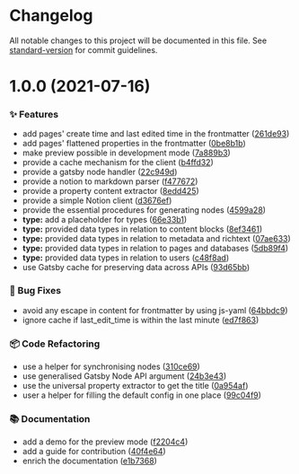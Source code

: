 # Changelog

All notable changes to this project will be documented in this file. See [standard-version](https://github.com/conventional-changelog/standard-version) for commit guidelines.

# 1.0.0 (2021-07-16)


### ✨ Features

* add pages' create time and last edited time in the frontmatter ([261de93](https://github.com/alvis/gatsby-source-notion/commit/261de930800e1df86a2331c303cdb9a5d7b3db53))
* add pages' flattened properties in the frontmatter ([0be8b1b](https://github.com/alvis/gatsby-source-notion/commit/0be8b1b0de03e926158d40ef097551a9388adbef))
* make preview possible in development mode ([7a889b3](https://github.com/alvis/gatsby-source-notion/commit/7a889b3152c7a555ac86da64ce3198192b32da7a))
* provide a cache mechanism for the client ([b4ffd32](https://github.com/alvis/gatsby-source-notion/commit/b4ffd320653837fa0a2144e5e3ee72af131c8e25))
* provide a gatsby node handler ([22c949d](https://github.com/alvis/gatsby-source-notion/commit/22c949d37b63461ddb0f6f802e82aca33c46cdf5))
* provide a notion to markdown parser ([f477672](https://github.com/alvis/gatsby-source-notion/commit/f477672e644bfa2bc097114e91a42c16374eadee))
* provide a property content extractor ([8edd425](https://github.com/alvis/gatsby-source-notion/commit/8edd4256e5b978d7e1eeeabd6dcc7a314e8e6e6c))
* provide a simple Notion client ([d3676ef](https://github.com/alvis/gatsby-source-notion/commit/d3676ef3ed1a0505b879d5a064867647a4e0383c))
* provide the essential procedures for generating nodes ([4599a28](https://github.com/alvis/gatsby-source-notion/commit/4599a28439e97cd233a8e76d40bdbf4ad0ecb517))
* **type:** add a placeholder for types ([66e33b1](https://github.com/alvis/gatsby-source-notion/commit/66e33b142071cdc96414208c9ef96e0016750c3f))
* **type:** provided data types in relation to content blocks ([8ef3461](https://github.com/alvis/gatsby-source-notion/commit/8ef3461b88bc23503df4ce1aa6a3d93e18c2e1aa))
* **type:** provided data types in relation to metadata and richtext ([07ae633](https://github.com/alvis/gatsby-source-notion/commit/07ae633633e7204ced5724915f913228eb832771))
* **type:** provided data types in relation to pages and databases ([5db89f4](https://github.com/alvis/gatsby-source-notion/commit/5db89f45a0b943e45b9942a9557b7edc7b6201d5))
* **type:** provided data types in relation to users ([c48f8ad](https://github.com/alvis/gatsby-source-notion/commit/c48f8ad4ef474318036987a9780eb690e06e0f17))
* use Gatsby cache for preserving data across APIs ([93d65bb](https://github.com/alvis/gatsby-source-notion/commit/93d65bb1e104d16e75b447a7ff61b551bbb4d6ac))


### 🐛 Bug Fixes

* avoid any escape in content for frontmatter by using js-yaml ([64bbdc9](https://github.com/alvis/gatsby-source-notion/commit/64bbdc9fbc64f32c6edcc669848849c4851085f3))
* ignore cache if last_edit_time is within the last minute ([ed7f863](https://github.com/alvis/gatsby-source-notion/commit/ed7f863a12c95f8c4816aeba2b0d3c326b6c694f))


### 📦 Code Refactoring

* use a helper for synchronising nodes ([310ce69](https://github.com/alvis/gatsby-source-notion/commit/310ce691d5a38bd2a01c2ac0d18e96234988f4d4))
* use generalised Gatsby Node API argument ([24b3e43](https://github.com/alvis/gatsby-source-notion/commit/24b3e4368edac733fc2ebccbd4dea2af081e00a6))
* use the universal property extractor to get the title ([0a954af](https://github.com/alvis/gatsby-source-notion/commit/0a954afcd6a55b20a162bd431c8a9a56d71b4138))
* user a helper for filling the default config in one place ([99c04f9](https://github.com/alvis/gatsby-source-notion/commit/99c04f938aa82649005d3acfb13b23fa0cc4af99))


### 📚 Documentation

* add a demo for the preview mode ([f2204c4](https://github.com/alvis/gatsby-source-notion/commit/f2204c4fcce218513155d883944599b5822bcd90))
* add a guide for contribution ([40f4e64](https://github.com/alvis/gatsby-source-notion/commit/40f4e64ebb5fd7ab2b4768016e1efee717fb4952))
* enrich the documentation ([e1b7368](https://github.com/alvis/gatsby-source-notion/commit/e1b736815edac59447d62f56c1daadc8012d4bb2))
